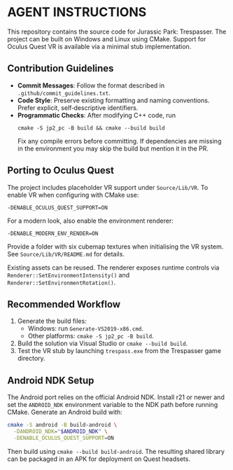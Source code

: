 # AGENT INSTRUCTIONS

This repository contains the source code for Jurassic Park: Trespasser. The project can be built on Windows and Linux using CMake. Support for Oculus Quest VR is available via a minimal stub implementation.

## Contribution Guidelines

* **Commit Messages**: Follow the format described in `.github/commit_guidelines.txt`.
* **Code Style**: Preserve existing formatting and naming conventions. Prefer explicit, self‐descriptive identifiers.
* **Programmatic Checks**: After modifying C++ code, run
  ```
  cmake -S jp2_pc -B build && cmake --build build
  ```
  Fix any compile errors before committing. If dependencies are missing in the environment you may skip the build but mention it in the PR.

## Porting to Oculus Quest

The project includes placeholder VR support under `Source/Lib/VR`. To enable VR when configuring with CMake use:

```
-DENABLE_OCULUS_QUEST_SUPPORT=ON
```

For a modern look, also enable the environment renderer:

```
-DENABLE_MODERN_ENV_RENDER=ON
```

Provide a folder with six cubemap textures when initialising the VR system. See `Source/Lib/VR/README.md` for details.

Existing assets can be reused. The renderer exposes runtime controls via `Renderer::SetEnvironmentIntensity()` and `Renderer::SetEnvironmentRotation()`.

## Recommended Workflow

1. Generate the build files:
   - Windows: run `Generate-VS2019-x86.cmd`.
   - Other platforms: `cmake -S jp2_pc -B build`.
2. Build the solution via Visual Studio or `cmake --build build`.
3. Test the VR stub by launching `trespass.exe` from the Trespasser game directory.

## Android NDK Setup

The Android port relies on the official Android NDK. Install r21 or newer and
set the `ANDROID_NDK` environment variable to the NDK path before running CMake.
Generate an Android build with:

```bash
cmake -S android -B build-android \
  -DANDROID_NDK="$ANDROID_NDK" \
  -DENABLE_OCULUS_QUEST_SUPPORT=ON
```

Then build using `cmake --build build-android`. The resulting shared library can
be packaged in an APK for deployment on Quest headsets.

